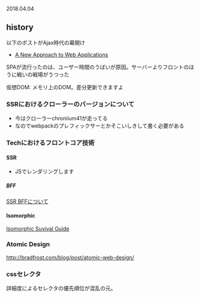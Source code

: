 2018.04.04

## history

以下のポストがAjax時代の幕開け

- [A New Approach to Web Applications](http://adaptivepath.org/ideas/ajax-new-approach-web-applications/)

SPAが流行ったのは、ユーザー時間のうばいが原因。サーバーよりフロントのほうに戦いの戦場がうつった

仮想DOM: メモリ上のDOM。差分更新できますよ

### SSRにおけるクローラーのバージョンについて

- 今はクローラーchroniium41が走ってる
- なのでwebpackのプレフィックサーとかそこいしきして書く必要がある

### Techにおけるフロントコア技術

#### SSR

- JSでレンダリングします


##### BFF

[SSR BFFについて](https://speakerdeck.com/yosuke_furukawa/ssrfalsehua)

#### Isomorphic

[Isomorphic Suvival Guide](https://speakerdeck.com/koichik/isomorphic-survival-guide)

### Atomic Design

http://bradfrost.com/blog/post/atomic-web-design/

### cssセレクタ

詳細度によるセレクタの優先順位が混乱の元。